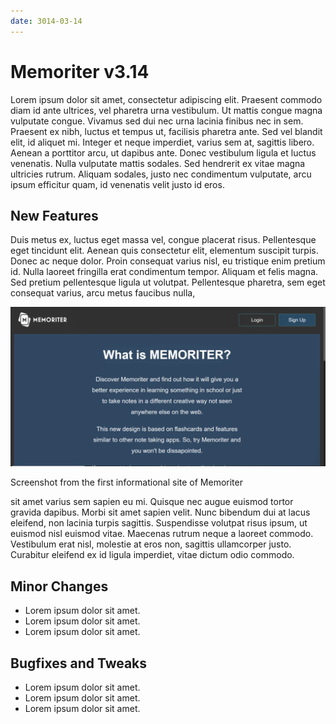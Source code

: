 ```yaml
---
date: 3014-03-14
---
```


# Memoriter v3.14

Lorem ipsum dolor sit amet, consectetur adipiscing elit. Praesent commodo diam id ante ultrices, vel pharetra urna vestibulum. Ut mattis congue magna vulputate congue. Vivamus sed dui nec urna lacinia finibus nec in sem. Praesent ex nibh, luctus et tempus ut, facilisis pharetra ante. Sed vel blandit elit, id aliquet mi. Integer et neque imperdiet, varius sem at, sagittis libero. Aenean a porttitor arcu, ut dapibus ante. Donec vestibulum ligula et luctus venenatis. Nulla vulputate mattis sodales. Sed hendrerit ex vitae magna ultricies rutrum. Aliquam sodales, justo nec condimentum vulputate, arcu ipsum efficitur quam, id venenatis velit justo id eros.

## New Features

Duis metus ex, luctus eget massa vel, congue placerat risus. Pellentesque eget tincidunt elit. Aenean quis consectetur elit, elementum suscipit turpis. Donec ac neque dolor. Proin consequat varius nisl, eu tristique enim pretium id. Nulla laoreet fringilla erat condimentum tempor. Aliquam et felis magna. Sed pretium pellentesque ligula ut volutpat. Pellentesque pharetra, sem eget consequat varius, arcu metus faucibus nulla, 

![Website screenshot](../../images/releases/startpage.jpg)
<figcaption>Screenshot from the first informational site of Memoriter</figcaption>

sit amet varius sem sapien eu mi. Quisque nec augue euismod tortor gravida dapibus. Morbi sit amet sapien velit.
Nunc bibendum dui at lacus eleifend, non lacinia turpis sagittis. Suspendisse volutpat risus ipsum, ut euismod nisl euismod vitae. Maecenas rutrum neque a laoreet commodo. Vestibulum erat nisl, molestie at eros non, sagittis ullamcorper justo. Curabitur eleifend ex id ligula imperdiet, vitae dictum odio commodo.

## Minor Changes

- Lorem ipsum dolor sit amet.
- Lorem ipsum dolor sit amet.
- Lorem ipsum dolor sit amet.

## Bugfixes and Tweaks

- Lorem ipsum dolor sit amet.
- Lorem ipsum dolor sit amet.
- Lorem ipsum dolor sit amet.